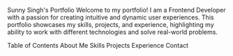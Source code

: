 Sunny Singh's Portfolio
Welcome to my portfolio! I am a Frontend Developer with a passion for creating intuitive and dynamic user experiences. This portfolio showcases my skills, projects, and experience, highlighting my ability to work with different technologies and solve real-world problems.

Table of Contents
About Me
Skills
Projects
Experience
Contact